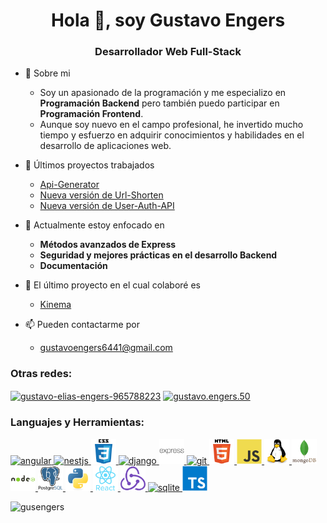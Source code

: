 <h1 align="center">Hola 👋, soy Gustavo Engers</h1>
<h3 align="center">Desarrollador Web Full-Stack</h3>

<!-- <p align="left"> <a href="https://github.com/ryo-ma/github-profile-trophy"><img src="https://github-profile-trophy.vercel.app/?username=gusengers" alt="gusengers" /></a> </p> -->

- 📄 Sobre mi <br>
  - Soy un apasionado de la programación y me especializo en **Programación Backend** pero también puedo participar en **Programación Frontend**.
  - Aunque soy nuevo en el campo profesional, he invertido mucho tiempo y esfuerzo en adquirir conocimientos y habilidades en el desarrollo de aplicaciones web.

- 🔭 Últimos proyectos trabajados
  - [Api-Generator](https://github.com/GusEngers/api-generator#readme)
  - [Nueva versión de Url-Shorten](https://github.com/GusEngers/url-shorten#readme)
  - [Nueva versión de User-Auth-API](https://github.com/GusEngers/user-auth-api#readme)

- 🌱 Actualmente estoy enfocado en
  - **Métodos avanzados de Express**
  - **Seguridad y mejores prácticas en el desarrollo Backend**
  - **Documentación**

- 👯 El último proyecto en el cual colaboré es
  - [Kinema](https://github.com/PG-Movies-Group-1/Kinema-Project#readme)

- 📫 Pueden contactarme por
  - [gustavoengers6441@gmail.com](mailto:gustavoengers6441@gmail.com)

<h3 align="left">Otras redes:</h3>
<p align="left">
<a href="https://linkedin.com/in/gustavo-elias-engers-965788223" target="blank"><img align="center" src="https://raw.githubusercontent.com/rahuldkjain/github-profile-readme-generator/master/src/images/icons/Social/linked-in-alt.svg" alt="gustavo-elias-engers-965788223" height="30" width="40" /></a>
<a href="https://fb.com/gustavo.engers.50" target="blank"><img align="center" src="https://raw.githubusercontent.com/rahuldkjain/github-profile-readme-generator/master/src/images/icons/Social/facebook.svg" alt="gustavo.engers.50" height="30" width="40" /></a>
</p>

<h3 align="left">Languajes y Herramientas:</h3>
<p align="left"> <a href="https://angular.io" target="_blank" rel="noreferrer"> <img src="https://angular.io/assets/images/logos/angular/angular.svg" alt="angular" width="40" height="40"/> </a> <a href="https://nestjs.com/" target="_blank" rel="noreferrer"> <img src="https://camo.githubusercontent.com/5f54c0817521724a2deae8dedf0c280a589fd0aa9bffd7f19fa6254bb52e996a/68747470733a2f2f6e6573746a732e636f6d2f696d672f6c6f676f2d736d616c6c2e737667" alt="nestjs" width="40" height="40"/> </a> <a href="https://www.w3schools.com/css/" target="_blank" rel="noreferrer"> <img src="https://raw.githubusercontent.com/devicons/devicon/master/icons/css3/css3-original-wordmark.svg" alt="css3" width="40" height="40"/> </a> <a href="https://www.djangoproject.com/" target="_blank" rel="noreferrer"> <img src="https://cdn.worldvectorlogo.com/logos/django.svg" alt="django" width="40" height="40"/> </a> <a href="https://expressjs.com" target="_blank" rel="noreferrer"> <img src="https://raw.githubusercontent.com/devicons/devicon/master/icons/express/express-original-wordmark.svg" alt="express" width="40" height="40"/> </a> <a href="https://git-scm.com/" target="_blank" rel="noreferrer"> <img src="https://www.vectorlogo.zone/logos/git-scm/git-scm-icon.svg" alt="git" width="40" height="40"/> </a> <a href="https://www.w3.org/html/" target="_blank" rel="noreferrer"> <img src="https://raw.githubusercontent.com/devicons/devicon/master/icons/html5/html5-original-wordmark.svg" alt="html5" width="40" height="40"/> </a> <a href="https://developer.mozilla.org/en-US/docs/Web/JavaScript" target="_blank" rel="noreferrer"> <img src="https://raw.githubusercontent.com/devicons/devicon/master/icons/javascript/javascript-original.svg" alt="javascript" width="40" height="40"/> </a> <a href="https://www.linux.org/" target="_blank" rel="noreferrer"> <img src="https://raw.githubusercontent.com/devicons/devicon/master/icons/linux/linux-original.svg" alt="linux" width="40" height="40"/> </a> <a href="https://www.mongodb.com/" target="_blank" rel="noreferrer"> <img src="https://raw.githubusercontent.com/devicons/devicon/master/icons/mongodb/mongodb-original-wordmark.svg" alt="mongodb" width="40" height="40"/> </a> <a href="https://nodejs.org" target="_blank" rel="noreferrer"> <img src="https://raw.githubusercontent.com/devicons/devicon/master/icons/nodejs/nodejs-original-wordmark.svg" alt="nodejs" width="40" height="40"/> </a> <a href="https://www.postgresql.org" target="_blank" rel="noreferrer"> <img src="https://raw.githubusercontent.com/devicons/devicon/master/icons/postgresql/postgresql-original-wordmark.svg" alt="postgresql" width="40" height="40"/> </a> <a href="https://www.python.org" target="_blank" rel="noreferrer"> <img src="https://raw.githubusercontent.com/devicons/devicon/master/icons/python/python-original.svg" alt="python" width="40" height="40"/> </a> <a href="https://reactjs.org/" target="_blank" rel="noreferrer"> <img src="https://raw.githubusercontent.com/devicons/devicon/master/icons/react/react-original-wordmark.svg" alt="react" width="40" height="40"/> </a> <a href="https://redux.js.org" target="_blank" rel="noreferrer"> <img src="https://raw.githubusercontent.com/devicons/devicon/master/icons/redux/redux-original.svg" alt="redux" width="40" height="40"/> </a> <a href="https://www.sqlite.org/" target="_blank" rel="noreferrer"> <img src="https://www.vectorlogo.zone/logos/sqlite/sqlite-icon.svg" alt="sqlite" width="40" height="40"/> </a> <a href="https://www.typescriptlang.org/" target="_blank" rel="noreferrer"> <img src="https://raw.githubusercontent.com/devicons/devicon/master/icons/typescript/typescript-original.svg" alt="typescript" width="40" height="40"/> </a> </p>

<p><img align="left" src="https://github-readme-stats.vercel.app/api/top-langs?username=gusengers&show_icons=true&theme=dark&locale=en&layout=compact" alt="gusengers" /></p>

<!-- <p>&nbsp;<img align="center" src="https://github-readme-stats.vercel.app/api?username=gusengers&show_icons=true&theme=dark&locale=en" alt="gusengers" /></p> -->

<!-- <p><img align="center" src="https://github-readme-streak-stats.herokuapp.com/?user=gusengers&theme=dark" alt="gusengers" /></p> -->
